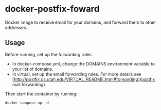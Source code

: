 # docker-postfix-foward
Docker image to receive email for your domains, and forward them to other addresses.


## Usage

Before running, set up the forwarding rules:
- In docker-compose.yml, change the DOMAINS environment variable to your list of domains.
- In virtual, set up the email forwarding rules. For more details see [http://postfix.cs.utah.edu/VIRTUAL_README.html#forwarding](postfix mail forwarding)

Then start the container by running:
``` shell
docker-compose up -d
```
